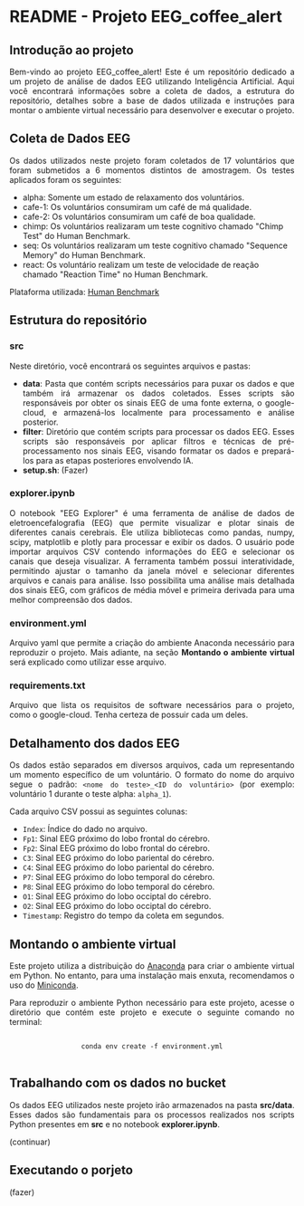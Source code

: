 <h1>README - Projeto EEG_coffee_alert</h1>

<div align="justify">
<h2>Introdução ao projeto</h2>
<p>
Bem-vindo ao projeto EEG_coffee_alert! Este é um repositório dedicado a um projeto de análise de dados EEG utilizando Inteligência Artificial. Aqui você encontrará informações sobre a coleta de dados, a estrutura do repositório, detalhes sobre a base de dados utilizada e instruções para montar o ambiente virtual necessário para desenvolver e executar o projeto.
</p>
</div>

<!------------------------------------------------------------------------------------------------------------------------------>

<div align="justify">
<h2>Coleta de Dados EEG</h2>
<p>
Os dados utilizados neste projeto foram coletados de 17 voluntários que foram submetidos a 6 momentos distintos de amostragem. Os testes aplicados foram os seguintes:
</p>
</div>

<div align="left">
<ul>
  <li>alpha: Somente um estado de relaxamento dos voluntários.</li>
  <li>cafe-1: Os voluntários consumiram um café de má qualidade.</li>
  <li>cafe-2: Os voluntários consumiram um café de boa qualidade.</li>
  <li>chimp: Os voluntários realizaram um teste cognitivo chamado "Chimp Test" do Human Benchmark.</li>
  <li>seq: Os voluntários realizaram um teste cognitivo chamado "Sequence Memory" do Human Benchmark.</li>
  <li>react: Os voluntário realizam um teste de velocidade de reação chamado "Reaction Time" no Human Benchmark.</li>
</ul>
</div>

<div align="justify">
<p>
Plataforma utilizada: <a href="https://humanbenchmark.com/">Human Benchmark</a>
</p>
</div>

<!------------------------------------------------------------------------------------------------------------------------------>

<div align="left">
<h2>Estrutura do repositório</h2>
</div>

<div align="justify">
<h3>src</h3>
<p>
Neste diretório, você encontrará os seguintes arquivos e pastas:
</p>
</div>

<div align="justify">
  <ul>
    <li><b>data</b>: Pasta que contém scripts necessários para puxar os dados e que também irá armazenar os dados coletados. Esses scripts são responsáveis por obter os sinais EEG de uma fonte externa, o google-cloud, e armazená-los localmente para processamento e análise posterior.</li>
    <li><b>filter</b>: Diretório que contém scripts para processar os dados EEG. Esses scripts são responsáveis por aplicar filtros e técnicas de pré-processamento nos sinais EEG, visando formatar os dados e prepará-los para as etapas posteriores envolvendo IA.</li>
    <li><b>setup.sh</b>: (Fazer)</li>
  </ul>
</div>

<div align="justify">
<h3>explorer.ipynb</h3>
<p>
O notebook "EEG Explorer" é uma ferramenta de análise de dados de eletroencefalografia (EEG) que permite visualizar e plotar sinais de diferentes canais cerebrais. Ele utiliza bibliotecas como pandas, numpy, scipy, matplotlib e plotly para processar e exibir os dados. O usuário pode importar arquivos CSV contendo informações do EEG e selecionar os canais que deseja visualizar. A ferramenta também possui interatividade, permitindo ajustar o tamanho da janela móvel e selecionar diferentes arquivos e canais para análise. Isso possibilita uma análise mais detalhada dos sinais EEG, com gráficos de média móvel e primeira derivada para uma melhor compreensão dos dados.
</p>
</div>

<div align="justify">
<h3>environment.yml</h3>
<p>
Arquivo yaml que permite a criação do ambiente Anaconda necessário para reproduzir o projeto. Mais adiante, na seção <b>Montando o ambiente virtual</b> será explicado como utilizar esse arquivo.
</p>
</div>

<div align="justify">
<h3>requirements.txt</h3>
<p>
Arquivo que lista os requisitos de software necessários para o projeto, como o google-cloud. Tenha certeza de possuir cada um deles.
</p>
</div>

<!------------------------------------------------------------------------------------------------------------------------------>

<div align="justify">
<h2>Detalhamento dos dados EEG</h2>
<p>
Os dados estão separados em diversos arquivos, cada um representando um momento específico de um voluntário. O formato do nome do arquivo segue o padrão:
    <code>&lt;nome do teste&gt;_&lt;ID do voluntário&gt;</code> (por exemplo: voluntário 1 durante o teste alpha: <code>alpha_1</code>).
</p>
<p>
Cada arquivo CSV possui as seguintes colunas:
</p>
  <ul>
    <li><code>Index</code>: Índice do dado no arquivo.</li>
    <li><code>Fp1</code>: Sinal EEG próximo do lobo frontal do cérebro.</li>
    <li><code>Fp2</code>: Sinal EEG próximo do lobo frontal do cérebro.</li>
    <li><code>C3</code>: Sinal EEG próximo do lobo pariental do cérebro.</li>
    <li><code>C4</code>: Sinal EEG próximo do lobo pariental do cérebro.</li>
    <li><code>P7</code>: Sinal EEG próximo do lobo temporal do cérebro.</li>
    <li><code>P8</code>: Sinal EEG próximo do lobo temporal do cérebro.</li>
    <li><code>O1</code>: Sinal EEG próximo do lobo occiptal do cérebro.</li>
    <li><code>O2</code>: Sinal EEG próximo do lobo occiptal do cérebro.</li>
    <li><code>Timestamp</code>: Registro do tempo da coleta em segundos.</li>
  </ul>
</div>

<!------------------------------------------------------------------------------------------------------------------------------>

<div align="justify">
<h2>Montando o ambiente virtual</h2>
<p>
Este projeto utiliza a distribuição do <a href="https://www.anaconda.com/products/distribution">Anaconda</a> para criar o ambiente virtual em Python. No entanto, para uma instalação mais enxuta, recomendamos o uso do <a href="https://docs.conda.io/en/latest/miniconda.html">Miniconda</a>.
</p>
</div>

<div align="justify">
<p>
Para reproduzir o ambiente Python necessário para este projeto, acesse o diretório que contém este projeto e execute o seguinte comando no terminal:
</p>
</div>

<div align="center">
<pre>
<code>
conda env create -f environment.yml
</code>
</pre>
</div>

<!------------------------------------------------------------------------------------------------------------------------------>

<div align="justify">
<h2>Trabalhando com os dados no bucket</h2>
<p>
Os dados EEG utilizados neste projeto irão armazenados na pasta <b>src/data</b>. Esses dados são fundamentais para os processos realizados nos scripts Python presentes em <b>src</b> e no notebook <b>explorer.ipynb</b>.
</p>
</div>

<div align="justify">
<p>
(continuar)
</p>
</div>

<!------------------------------------------------------------------------------------------------------------------------------>

<div align="justify">
<h2>Executando o porjeto</h2>
<p>
(fazer)
</p>
</div>

<!------------------------------------------------------------------------------------------------------------------------------>
